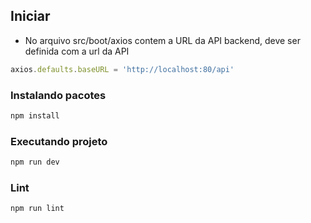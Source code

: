 ## Iniciar

- No arquivo src/boot/axios contem a URL da API backend, deve ser definida com a url da API
```js
axios.defaults.baseURL = 'http://localhost:80/api'

```
### Instalando pacotes

```sh
npm install
```

### Executando projeto

```sh
npm run dev
```

### Lint

```sh
npm run lint
```
